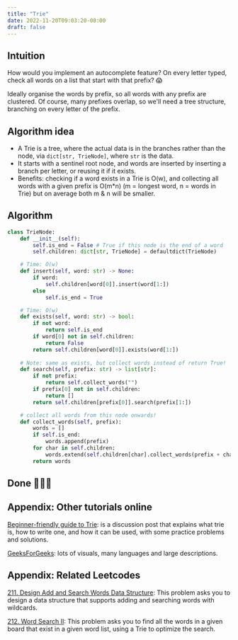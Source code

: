 ```yaml
---
title: "Trie"
date: 2022-11-20T09:03:20-08:00
draft: false
---
```

## Intuition

How would you implement an autocomplete feature? On every letter typed, check all words on a list that start with that prefix? 😱

Ideally organise the words by prefix, so all words with any prefix are clustered. Of course, many prefixes overlap, so we'll need a tree structure, branching on every letter of the prefix.

## Algorithm idea

- A Trie is a tree, where the actual data is in the branches rather than the node, via `dict[str, TrieNode]`, where `str` is the data.
- It starts with a sentinel root node, and words are inserted by inserting a branch per letter, or reusing it if it exists.
- Benefits: checking if a word exists in a Trie is O(w), and collecting all words with a given prefix is O(m*n) (m = longest word, n = words in Trie) but on average both m & n will be smaller.

## Algorithm

```python
class TrieNode:
    def __init__(self):
        self.is_end = False # True if this node is the end of a word
        self.children: dict[str, TrieNode] = defaultdict(TrieNode)

    # Time: O(w)
    def insert(self, word: str) -> None:
        if word:
            self.children[word[0]].insert(word[1:])
        else
            self.is_end = True

    # Time: O(w)
    def exists(self, word: str) -> bool:
        if not word:
            return self.is_end
        if word[0] not in self.children:
            return False
        return self.children[word[0]].exists(word[1:])
    
    # Note: same as exists, but collect words instead of return True!
    def search(self, prefix: str) -> list[str]:
        if not prefix:
            return self.collect_words("")
        if prefix[0] not in self.children:
            return []
        return self.children[prefix[0]].search(prefix[1:])

    # collect all words from this node onwards!
    def collect_words(self, prefix):
        words = []
        if self.is_end:
            words.append(prefix)
        for char in self.children:
            words.extend(self.children[char].collect_words(prefix + char))
        return words
```

## Done 🎉🎉🎉

## Appendix: Other tutorials online

[Beginner-friendly guide to Trie](https://leetcode.com/discuss/study-guide/931977/Beginner-friendly-guide-to-Trie-Tutorial-%2B-Practice-Problems): is a discussion post that explains what trie is, how to write one, and how it can be used, with some practice problems and solutions.

[GeeksForGeeks](https://www.geeksforgeeks.org/introduction-to-trie-data-structure-and-algorithm-tutorials/): lots of visuals, many languages and large descriptions.

## Appendix: Related Leetcodes

[211. Design Add and Search Words Data Structure](https://leetcode.com/problems/design-add-and-search-words-data-structure/): This problem asks you to design a data structure that supports adding and searching words with wildcards.

[212. Word Search II](https://leetcode.com/problems/word-search-ii/): This problem asks you to find all the words in a given board that exist in a given word list, using a Trie to optimize the search.
